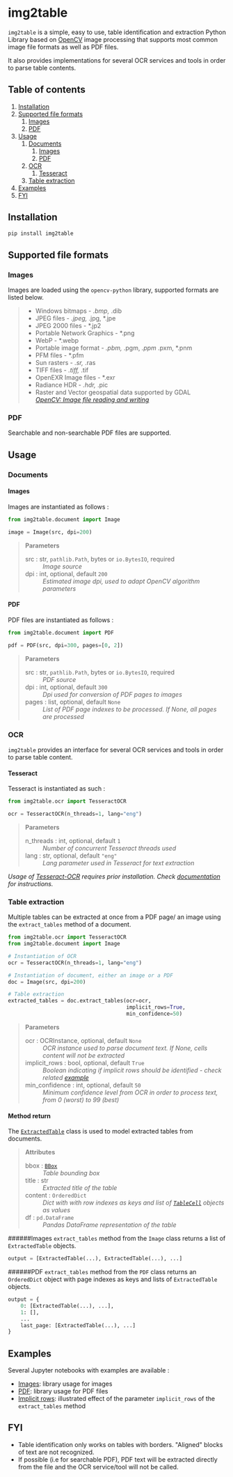 # img2table

`img2table` is a simple, easy to use, table identification and extraction Python Library based on [OpenCV](https://opencv.org/) image 
processing that supports most common image file formats as well as PDF files.

It also provides implementations for several OCR services and tools in order to parse table contents.

## Table of contents
1. [Installation](#installation)
2. [Supported file formats](#supported-file-formats)
   1. [Images](#images-formats)
   2. [PDF](#pdf-formats)
3. [Usage](#usage)
   1. [Documents](#documents)
      1. [Images](#images-doc)
      2. [PDF](#pdf-doc)
   2. [OCR](#ocr)
      1. [Tesseract](#tesseract)
   3. [Table extraction](#table-extract)
4. [Examples](#examples)
5. [FYI](#fyi)


## Installation <a name="installation"></a>
```python
pip install img2table
```

## Supported file formats <a name="supported-file-formats"></a>

### Images <a name="images-formats"></a>

Images are loaded using the `opencv-python` library, supported formats are listed below.

<blockquote>
<ul>
<li>Windows bitmaps - <em>.bmp, </em>.dib</li>
<li>JPEG files - <em>.jpeg, </em>.jpg, *.jpe</li>
<li>JPEG 2000 files - *.jp2</li>
<li>Portable Network Graphics - *.png</li>
<li>WebP - *.webp</li>
<li>Portable image format - <em>.pbm, </em>.pgm, <em>.ppm </em>.pxm, *.pnm</li>
<li>PFM files - *.pfm</li>
<li>Sun rasters - <em>.sr, </em>.ras</li>
<li>TIFF files - <em>.tiff, </em>.tif</li>
<li>OpenEXR Image files - *.exr</li>
<li>Radiance HDR - <em>.hdr, </em>.pic</li>
<li>Raster and Vector geospatial data supported by GDAL<br>
<cite><a href="https://docs.opencv.org/4.2.0/d4/da8/group__imgcodecs.html#ga288b8b3da0892bd651fce07b3bbd3a56">OpenCV: Image file reading and writing</a></cite></li>
</ul>
</blockquote>

### PDF <a name="pdf-formats"></a>

Searchable and non-searchable PDF files are supported.

## Usage <a name="usage"></a>

### Documents <a name="documents"></a>

#### Images <a name="images-doc"></a>
Images are instantiated as follows :
```python
from img2table.document import Image

image = Image(src, dpi=200)
```

> <span style="color:grey; font-weight: bold">Parameters</span>
><dl>
>    <dt>src : str, <code>pathlib.Path</code>, bytes or <code>io.BytesIO</code>, required</dt>
>    <dd style="font-style: italic;">Image source</dd>
>    <dt>dpi : int, optional, default <code>200</code></dt>
>    <dd style="font-style: italic;">Estimated image dpi, used to adapt OpenCV algorithm parameters</dd>
></dl>

#### PDF <a name="pdf-doc"></a>
PDF files are instantiated as follows :
```python
from img2table.document import PDF

pdf = PDF(src, dpi=300, pages=[0, 2])
```

> <span style="color:grey; font-weight: bold">Parameters</span>
><dl>
>    <dt>src : str, <code>pathlib.Path</code>, bytes or <code>io.BytesIO</code>, required</dt>
>    <dd style="font-style: italic;">PDF source</dd>
>    <dt>dpi : int, optional, default <code>300</code></dt>
>    <dd style="font-style: italic;">Dpi used for conversion of PDF pages to images</dd>
>    <dt>pages : list, optional, default <code>None</code></dt>
>    <dd style="font-style: italic;">List of PDF page indexes to be processed. If None, all pages are processed</dd>
></dl>

### OCR <a name="ocr"></a>
`img2table` provides an interface for several OCR services and tools in order to parse table content.

#### Tesseract <a name="tesseract"></a>
Tesseract is instantiated as such :
```python
from img2table.ocr import TesseractOCR

ocr = TesseractOCR(n_threads=1, lang="eng")
```

> <span style="color:grey; font-weight: bold">Parameters</span>
><dl>
>    <dt>n_threads : int, optional, default <code>1</code></dt>
>    <dd style="font-style: italic;">Number of concurrent Tesseract threads used</dd>
>    <dt>lang : str, optional, default <code>"eng"</code></dt>
>    <dd style="font-style: italic;">Lang parameter used in Tesseract for text extraction</dd>
></dl>


*Usage of [Tesseract-OCR](https://github.com/tesseract-ocr/tesseract) requires prior installation. 
Check [documentation](https://tesseract-ocr.github.io/tessdoc/) for instructions.*

### Table extraction <a name="table-extract"></a>

Multiple tables can be extracted at once from a PDF page/ an image using the `extract_tables` method of a document.

```python
from img2table.ocr import TesseractOCR
from img2table.document import Image

# Instantiation of OCR
ocr = TesseractOCR(n_threads=1, lang="eng")

# Instantiation of document, either an image or a PDF
doc = Image(src, dpi=200)

# Table extraction
extracted_tables = doc.extract_tables(ocr=ocr,
                                      implicit_rows=True,
                                      min_confidence=50)
```
> <span style="color:grey; font-weight: bold">Parameters</span>
><dl>
>    <dt>ocr : OCRInstance, optional, default <code>None</code></dt>
>    <dd style="font-style: italic;">OCR instance used to parse document text. If None, cells content will not be extracted</dd>
>    <dt>implicit_rows : bool, optional, default <code>True</code></dt>
>    <dd style="font-style: italic;">Boolean indicating if implicit rows should be identified - check related <a href="/examples/Implicit_rows.ipynb" target="_self">example</a></dd>
>    <dt>min_confidence : int, optional, default <code>50</code></dt>
>    <dd style="font-style: italic;">Minimum confidence level from OCR in order to process text, from 0 (worst) to 99 (best)</dd>
></dl>

#### Method return

The [`ExtractedTable`](/src/img2table/tables/objects/extraction.py#L23) class is used to model extracted tables from documents.

> <span style="color:grey; font-weight: bold">Attributes</span>
><dl>
>    <dt>bbox : <code><a href="/src/img2table/tables/objects/extraction.py#L9" target="_self">BBox</a></code></dt>
>    <dd style="font-style: italic;">Table bounding box</dd>
>    <dt>title : str</dt>
>    <dd style="font-style: italic;">Extracted title of the table</dd>
>    <dt>content : <code>OrderedDict</code></dt>
>    <dd style="font-style: italic;">Dict with with row indexes as keys and list of <code><a href="/src/img2table/tables/objects/extraction.py#L17" target="_self">TableCell</a></code> objects as values</dd>
>    <dt>df : <code>pd.DataFrame</code></dt>
>    <dd style="font-style: italic;">Pandas DataFrame representation of the table</dd>
></dl>

######Images
`extract_tables` method from the `Image` class returns a list of `ExtractedTable` objects. 
```Python
output = [ExtractedTable(...), ExtractedTable(...), ...]
```

######PDF
`extract_tables` method from the `PDF` class returns an `OrderedDict` object with page indexes as keys and lists of `ExtractedTable` objects. 
```Python
output = {
    0: [ExtractedTable(...), ...],
    1: [],
    ...
    last_page: [ExtractedTable(...), ...]
}
```
## Examples <a name="examples"></a>

Several Jupyter notebooks with examples are available :
<ul>
<li>
<a href="/examples/Image.ipynb" target="_self">Images</a>: library usage for images
</li>
<li>
<a href="/examples/PDF.ipynb" target="_self">PDF</a>: library usage for PDF files
</li>
<li>
<a href="/examples/Implicit_rows.ipynb" target="_self">Implicit rows</a>: illustrated effect 
of the parameter <code>implicit_rows</code> of the <code>extract_tables</code> method
</li>
</ul>

## FYI <a name="fyi"></a>

<ul>
<li>
Table identification only works on tables with borders. "Aligned" blocks of text are not recognized.
</li>
<li>
If possible (i.e for searchable PDF), PDF text will be extracted directly from the file and the OCR service/tool will not be called.
</li>
</ul>